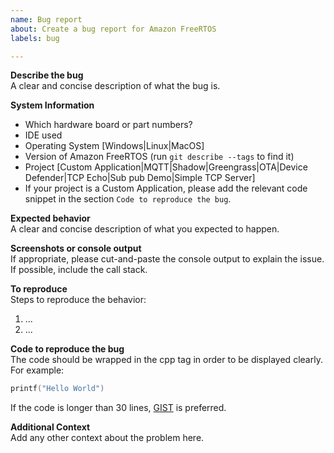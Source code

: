 ```yaml
---
name: Bug report
about: Create a bug report for Amazon FreeRTOS
labels: bug

---
```


**Describe the bug**  
A clear and concise description of what the bug is.

**System Information**  
- Which hardware board or part numbers?
- IDE used
- Operating System [Windows|Linux|MacOS]
- Version of Amazon FreeRTOS (run ``git describe --tags`` to find it)
- Project [Custom Application|MQTT|Shadow|Greengrass|OTA|Device Defender|TCP Echo|Sub pub Demo|Simple TCP Server]
- If your project is a Custom Application, please add the relevant code snippet in the section `Code to reproduce the bug`. 

**Expected behavior**  
A clear and concise description of what you expected to happen.

**Screenshots or console output**  
If appropriate, please cut-and-paste the console output to explain the issue. If possible, include the call stack. 

**To reproduce**  
Steps to reproduce the behavior:

1. ...
2. ...

**Code to reproduce the bug**  
The code should be wrapped in the cpp tag in order to be displayed clearly. For example:

```cpp
printf("Hello World")
```

If the code is longer than 30 lines, [GIST](https://gist.github.com) is preferred.

**Additional Context**  
Add any other context about the problem here.
